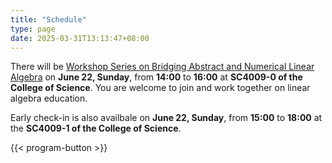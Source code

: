 ```yaml
---
title: "Schedule"
type: page
date: 2025-03-31T13:13:47+08:00
---
```


There will be [Workshop Series on Bridging Abstract and Numerical Linear Algebra](https://la-education.oucreate.com/conferences-and-workshops/workshop2025/) on **June 22, Sunday**, from **14:00** to **16:00** at 
**SC4009-0 of the College of Science**.
You are welcome to join and work together on linear algebra education.  

Early check-in is also availbale on **June 22, Sunday**, 
from **15:00** to **18:00** at the **SC4009-1 of the College of Science**.

{{< program-button >}}